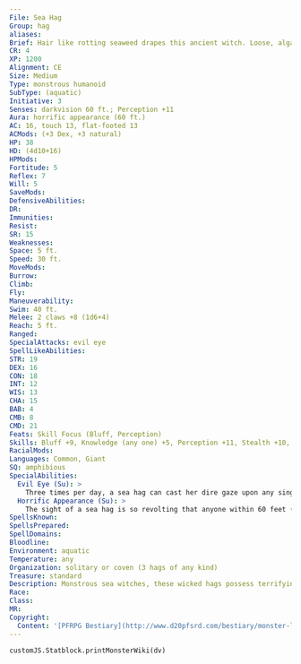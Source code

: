 ```yaml
---
File: Sea Hag
Group: hag
aliases: 
Brief: Hair like rotting seaweed drapes this ancient witch. Loose, algae-colored skin sags off her starved frame.
CR: 4
XP: 1200
Alignment: CE
Size: Medium
Type: monstrous humanoid
SubType: (aquatic)
Initiative: 3
Senses: darkvision 60 ft.; Perception +11
Aura: horrific appearance (60 ft.)
AC: 16, touch 13, flat-footed 13
ACMods: (+3 Dex, +3 natural)
HP: 38
HD: (4d10+16)
HPMods: 
Fortitude: 5
Reflex: 7
Will: 5
SaveMods: 
DefensiveAbilities: 
DR: 
Immunities: 
Resist: 
SR: 15
Weaknesses: 
Space: 5 ft.
Speed: 30 ft.
MoveMods: 
Burrow: 
Climb: 
Fly: 
Maneuverability: 
Swim: 40 ft.
Melee: 2 claws +8 (1d6+4)
Reach: 5 ft.
Ranged: 
SpecialAttacks: evil eye
SpellLikeAbilities: 
STR: 19
DEX: 16
CON: 18
INT: 12
WIS: 13
CHA: 15
BAB: 4
CMB: 8
CMD: 21
Feats: Skill Focus (Bluff, Perception)
Skills: Bluff +9, Knowledge (any one) +5, Perception +11, Stealth +10, Swim +19
RacialMods: 
Languages: Common, Giant
SQ: amphibious
SpecialAbilities:
  Evil Eye (Su): >
    Three times per day, a sea hag can cast her dire gaze upon any single creature within 30 feet.  The target must succeed on a DC 14 Will save or be staggered as strange nebulous distress and a gnawing sense of impending doom plagues the victim. If a sea hag uses her evil eye on someone already afflicted by this curse, the victim must make a DC 14 Fortitude save or be overwhelmed with fright and collapse into a comatose state for 3 days. Each day that passes, the comatose victim must make a DC 14 Fortitude save or perish. The evil eye is a mindaffecting fear effect. The save DCs are Charisma-based.  Evil Eye Curse: Gaze-failed save; save Will DC 14; frequency 1/day; effect staggered (or fall comatose if already under the effects of the evil eye).
  Horrific Appearance (Su): >
    The sight of a sea hag is so revolting that anyone within 60 feet (other than another hag) who sets eyes upon one must succeed on a DC 14 Fortitude save or instantly be weakened, taking 1d6 points of Strength damage. Creatures that are affected by this power or that successfully save against it cannot be affected again by the same hag's horrific appearance for 24 hours. This is a mindaffecting effect. The save DC is Charisma-based.
SpellsKnown: 
SpellsPrepared: 
SpellDomains: 
Bloodline: 
Environment: aquatic
Temperature: any
Organization: solitary or coven (3 hags of any kind)
Treasure: standard
Description: Monstrous sea witches, these wicked hags possess terrifying features that few dare look upon. Reveling in discord, the foul creatures drag sailors to watery graves and torment the peoples of the oceans with wicked promises. Sea hags are always terrible to look upon, and despite their gluttonous ways, they are usually emaciated creatures who look half-starved. Most stand about 6 feet tall and weigh 150 pounds.  Sea hags prefer to dwell relatively close to shore where fishermen and trading vessels are more commonly encountered.  Most choose to live far from urban areas so that their acts don't draw as much attention from would-be enemies, but it's not uncommon for a particularly brave or eager sea hag to settle in a city harbor or in the mouth of a deep river.  Sea hags form covens similar to other hags, but their aquatic nature generally keeps them from forming mixed covens.  In the case of a shorelinedwelling green hag (often a green hag who dwells in a saltmarsh or other coastal swampland), a coven often consists of two sea hags who look to the green hag as their mother and leader.  More commonly, a sea hag coven consists of a group of particularly friendly and sisterly sea hags. See page 167 for more details on hag covens.
Race: 
Class: 
MR: 
Copyright:
  Content: '[PFRPG Bestiary](http://www.d20pfsrd.com/bestiary/monster-listings/monstrous-humanoids/hag/sea-hag)'
---
```

```dataviewjs
customJS.Statblock.printMonsterWiki(dv)
```
